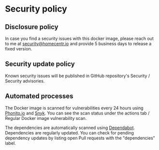 # Security policy

## Disclosure policy

In case you find a security issues with this docker image, please reach out to me at security@homecentr.io and provide 5 business days to release a fixed version.

## Security update policy

Known security issues will be published in GitHub repository's Security / Security advisories.

## Automated processes

The Docker image is scanned for vulnerabilities every 24 hours using [Phonito.io](https://phonito.io/?b=a) and [Snyk](https://snyk.io/). You can see the scan status under the actions tab / Regular Docker image vulnerability scan.

The dependencies are automatically scanned using [Dependabot](https://dependabot.com/). Dependencies are regularly updated. You can check for pending dependency updates by listing open Pull requests with the "dependencies" label.